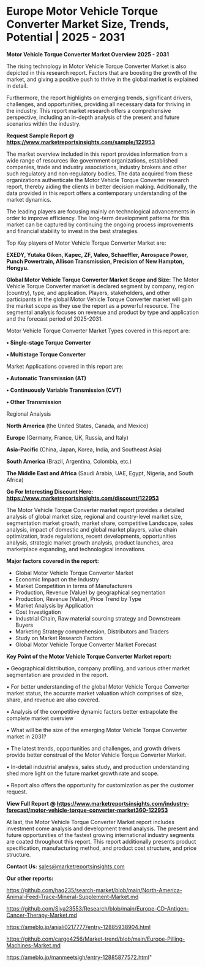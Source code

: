 # Europe Motor Vehicle Torque Converter Market Size, Trends, Potential | 2025 - 2031

<Strong> Motor Vehicle Torque Converter Market Overview 2025 - 2031</strong>

The rising technology in Motor Vehicle Torque Converter Market is also depicted in this research report. Factors that are boosting the growth of the market, and giving a positive push to thrive in the global market is explained in detail.

Furthermore, the report highlights on emerging trends, significant drivers, challenges, and opportunities, providing all necessary data for thriving in the industry. This report market research offers a comprehensive perspective, including an in-depth analysis of the present and future scenarios within the industry.

<strong>Request Sample Report @ <a href=https://www.marketreportsinsights.com/sample/122953>https://www.marketreportsinsights.com/sample/122953</a></strong>

The market overview included in this report provides information from a wide range of resources like government organizations, established companies, trade and industry associations, industry brokers and other such regulatory and non-regulatory bodies. The data acquired from these organizations authenticate the Motor Vehicle Torque Converter research report, thereby aiding the clients in better decision making. Additionally, the data provided in this report offers a contemporary understanding of the market dynamics.

The leading players are focusing mainly on technological advancements in order to improve efficiency. The long-term development patterns for this market can be captured by continuing the ongoing process improvements and financial stability to invest in the best strategies.

Top Key players of Motor Vehicle Torque Converter Market are:

<strong>EXEDY, Yutaka Giken, Kapec, ZF, Valeo, Schaeffler, Aerospace Power, Punch Powertrain, Allison Transmission, Precision of New Hampton, Hongyu.</strong>

<strong><b>Global Motor Vehicle Torque Converter Market Scope and Size:</b></strong>
The Motor Vehicle Torque Converter market is declared segment by company, region (country), type, and application. Players, stakeholders, and other participants in the global Motor Vehicle Torque Converter market will gain the market scope as they use the report as a powerful resource. The segmental analysis focuses on revenue and product by type and application and the forecast period of 2025-2031.

Motor Vehicle Torque Converter Market Types covered in this report are:

<strong>• Single-stage Torque Converter

• Multistage Torque Converter</strong>

Market Applications covered in this report are:

<strong>• Automatic Transmission (AT)

• Continuously Variable Transmission (CVT)

• Other Transmission</strong> 

Regional Analysis

<strong>North America</strong> (the United States, Canada, and Mexico)

<strong>Europe</strong> (Germany, France, UK, Russia, and Italy)

<strong>Asia-Pacific</strong> (China, Japan, Korea, India, and Southeast Asia)

<strong>South America</strong> (Brazil, Argentina, Colombia, etc.)

<strong>The Middle East and Africa</strong> (Saudi Arabia, UAE, Egypt, Nigeria, and South Africa)

<strong>Go For Interesting Discount Here: <a href=https://www.marketreportsinsights.com/discount/122953>https://www.marketreportsinsights.com/discount/122953</a></strong>

The Motor Vehicle Torque Converter market report provides a detailed analysis of global market size, regional and country-level market size, segmentation market growth, market share, competitive Landscape, sales analysis, impact of domestic and global market players, value chain optimization, trade regulations, recent developments, opportunities analysis, strategic market growth analysis, product launches, area marketplace expanding, and technological innovations.

<strong><b>Major factors covered in the report:</b></strong>
<ul>
  <li>Global Motor Vehicle Torque Converter Market </li>
  <li>Economic Impact on the Industry</li>
  <li>Market Competition in terms of Manufacturers</li>
  <li>Production, Revenue (Value) by geographical segmentation</li>
  <li>Production, Revenue (Value), Price Trend by Type</li>
  <li>Market Analysis by Application</li>
  <li>Cost Investigation</li>
  <li>Industrial Chain, Raw material sourcing strategy and Downstream Buyers</li>
  <li>Marketing Strategy comprehension, Distributors and Traders</li>
  <li>Study on Market Research Factors</li>
  <li>Global Motor Vehicle Torque Converter Market Forecast</li>
</ul>

<strong><b>Key Point of the Motor Vehicle Torque Converter Market report:</b></strong>

• Geographical distribution, company profiling, and various other market segmentation are provided in the report.

• For better understanding of the global Motor Vehicle Torque Converter market status, the accurate market valuation which comprises of size, share, and revenue are also covered.

• Analysis of the competitive dynamic factors better extrapolate the complete market overview

• What will be the size of the emerging Motor Vehicle Torque Converter market in 2031?

• The latest trends, opportunities and challenges, and growth drivers provide better construal of the Motor Vehicle Torque Converter Market.

• In-detail industrial analysis, sales study, and production understanding shed more light on the future market growth rate and scope.

• Report also offers the opportunity for customization as per the customer request.

<strong><b>View Full Report @ <a href=https://www.marketreportsinsights.com/industry-forecast/motor-vehicle-torque-converter-market360-122953>https://www.marketreportsinsights.com/industry-forecast/motor-vehicle-torque-converter-market360-122953</a></b></strong>


At last, the Motor Vehicle Torque Converter Market report includes investment come analysis and development trend analysis. The present and future opportunities of the fastest growing international industry segments are coated throughout this report. This report additionally presents product specification, manufacturing method, and product cost structure, and price structure.

<strong>Contact Us:</strong>
sales@marketreportsinsights.com

<strong>Our other reports:</strong>

<a href=https://github.com/haq235/search-market/blob/main/North-America-Animal-Feed-Trace-Mineral-Supplement-Market.md>https://github.com/haq235/search-market/blob/main/North-America-Animal-Feed-Trace-Mineral-Supplement-Market.md</a>

<a href=https://github.com/Siya23553/Research/blob/main/Europe-CD-Antigen-Cancer-Therapy-Market.md>https://github.com/Siya23553/Research/blob/main/Europe-CD-Antigen-Cancer-Therapy-Market.md</a>

<a href=https://ameblo.jp/anjali0217777/entry-12885938904.html>https://ameblo.jp/anjali0217777/entry-12885938904.html</a>

<a href=https://github.com/cargo4256/Market-trend/blob/main/Europe-Pilling-Machines-Market.md>https://github.com/cargo4256/Market-trend/blob/main/Europe-Pilling-Machines-Market.md</a>

<a href=https://ameblo.jp/manmeetsigh/entry-12885877572.html>https://ameblo.jp/manmeetsigh/entry-12885877572.html</a>"
